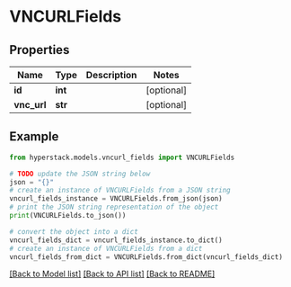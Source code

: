 # VNCURLFields


## Properties

Name | Type | Description | Notes
------------ | ------------- | ------------- | -------------
**id** | **int** |  | [optional] 
**vnc_url** | **str** |  | [optional] 

## Example

```python
from hyperstack.models.vncurl_fields import VNCURLFields

# TODO update the JSON string below
json = "{}"
# create an instance of VNCURLFields from a JSON string
vncurl_fields_instance = VNCURLFields.from_json(json)
# print the JSON string representation of the object
print(VNCURLFields.to_json())

# convert the object into a dict
vncurl_fields_dict = vncurl_fields_instance.to_dict()
# create an instance of VNCURLFields from a dict
vncurl_fields_from_dict = VNCURLFields.from_dict(vncurl_fields_dict)
```
[[Back to Model list]](../README.md#documentation-for-models) [[Back to API list]](../README.md#documentation-for-api-endpoints) [[Back to README]](../README.md)


